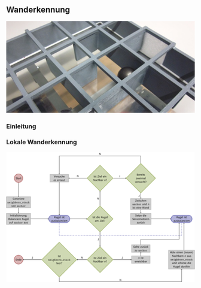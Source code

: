 Wanderkennung
-------------

![Überall Wände](resources/walls.jpg)

### Einleitung
### Lokale Wanderkennung

[![Flowchart](resources/flowchart.png)](resources/flowchart.png)